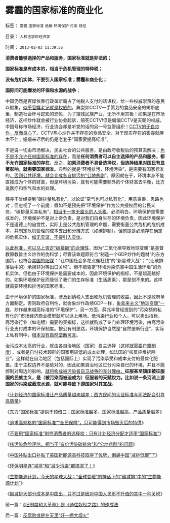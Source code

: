 # 雾霾的国家标准的商业化

标签： `雾霾` `国家标准` `低碳` `环境保护` `污染` `财经` 

目录： `人权法学和经济学`

时间： `2013-02-03 11:39:55`

**消费者能够选择的产品和服务，国家标准就是非法的；**

**国家标准是有成本的，相当于危机管理的特种税；**

**没有危机实体，不要引入国家标准；雾霾和商业化；**

**国际间可能爆发的环保和水源的战争**；

中国仍然是官媒依靠行政垄断霸占了纳税人支付的话语权，给一些权威崇拜的愚民以假象，[似乎官媒老记就是权威的](../../../2012/8/23/细节理性主义的自导自演.md)。典型如CCTV一手策划的食品安全的竭斯底里，制造社会杯弓蛇影的恐慌，为了摧残民族产业，无所不用其极！如果是在市场经济，这样炒作就会被行业协会起诉，赔死CCTV!但是偏偏CCTV是天朝的权威，中国号称市场经济，行业协会却是听党的话的另一号监管组织！[CCTV的无良炒作，反而良心](../../../2012/8/23/指责CCTV不真实，是不公正的；.md)了。CCTV热心炒作并不存在的食品安全，对于现实存在的雾霾就麻木不仁；姗姗来迟后的仍是老套子“国家要提高标准”。

不是说一切由市场解决，民主社会的公共服务，是由政府收税后的预算去解决；[也不是不允许任何国家标准的存在](../../../2012/5/5/公害知识分子的恶法之国家标准.md)，而是**任何消费者可以自主选择的产品和服务，都不允许国家标准的存在**。反之，**如果消费者不具备选择权，但选择结果对国民有显著影响，就需要国家标准**。典型的就是“环境排污，环境污染”，是需要有国家标准的[，否则公共环境，就会变成各自排污的“公地悲剧](../../../2009/12/29/“产权公有制”或会令中国越来越被动.md)”。原因就在于，环境本身不能直接成为个体的财富，但是环境污染，就有可能需要额外的个体财富去平衡，比方说医疗和空气和水的处理。

薛兆丰曾经提到“碳排量私有化”，以论证“空气也可以私有化”，用意良善，思路也对；但忽视了一个前提：假如不是预先把“环境保护”作为公共授权后的公民义务，“碳排量买卖私有”，[相当于一笔无厘头的人头税](../../../2012/7/6/科斯及一切违背“默认权益归属个体”的都是伪科学.md)。必须明白，环境保护是需要成本的，环境保护不是对上帝负责，是对我们自身生存的环境负责。因此环境保护不是道德上的自觉性，实际上是公共危机管理的命题，需要衡量公共危机的危机成本，并制定危机管理的成本支出和分摊方式（如碳排额）。但前提是必须存在确定的危机实体，[如无实证，不要引入实体](../../../2010/4/14/宗教总是社会意义的，迷信是个人意义的.md)。

[以此标准，可以马上否定“碳排额”的合理性](../../../2010/1/6/环保明星连“减排”和“减少污染”都搞混了！.md)，因为“二氧化碳导致地球变暖”是基督教原教旨主义炒作的伪科学；尽管该命题颇符合“制造一个GDP炒作的题材”的东方国策，也符合[美国的阳谋](../../../2012/5/24/生物能源计划，今天的星球大战.md)：“让中国社会多花点冤枉钱”的“新星球大战”；“（让碳排落后中的）承担非对等出口关税”。但不能否定“环境污染伤害中国生活环境”的危机实体。但也由于环境保护是需要成本的，因此环境保护的指标，不是越高越好的。如果环境保护反而降低了我们的生存标准（生活质素），那是划不来的。这样就需要环境和排污的国家标准。

由于环境保护的国家标准，涉及到纳税人支出和危机管理的收益，因此不是政府单方面制定。否则政府自利性，就会象炒作政绩GDP一样，[象拿来主义“地球变暖”一样](../../../2010/5/10/美国科学院255位院士成了理性主义哲学家.md)，炒作越来越高标准的“环境保护”。另一方面，薛兆丰曾经提到的“污染额的私有化的”市场经济商业模型就可以派上用场。低污染行业和个人，可以卖出指标，高污染行业（如电镀）需要购买指标，这样就购成了专门处理环境污染，由高污染行业支付成本的环保制度。按公有制思路，环境保护当然是“自然垄断行业”，实际上私有制中，[根本没有自然垄断可言](../../../2012/3/9/公有制的癌症是国企永远严重逃税.md)。

治污成本太高的行业，就由各自治地区（国家）自主选择（[这样就需要户籍制度](../../../2013/2/1/排外是不言而喻的天赋人权，自治必定是对的.md)），或者是自忖技术超群的国家用较低的成本处理，如法国的“核反应堆拆除业”。这样就在自治地区（包括国际上）实现了污染承受和成本支付的最优化配置。由于主权边界不是绝对的，因此如果自治地区过分污染自已的环境，并且不能控制对周边的影响，[就将构成被污染者自卫战争的充分理由，](../../../2011/2/22/什么是人权普世价值观的根本正义？.md)**征服甚至镇压被征服国的民族主义，是（被污染而被迫成为）征服者的天赋权力。比如说一条河流上游国家的污染或截取水源，就可能导致下游国家对其宣战**。

《[计划经济的国家标准让产品质量越来越差；西方民间的认证标准与司法配合引导高质量](../../../2012/4/18/“毒”胶囊还没有毒到害人的程度.md)》

《[东方“国家标准”提供干预借口；国家标准越多，国家标准越高，产品质量越差](../../../2012/5/5/公害知识分子的恶法之国家标准.md)》

《[追求高规格的“国家标准”“全民保障”，只可能得到市场毁灭后的特供](../../../2013/1/12/民粹公害和记者们，追求国破家亡后的“特供”！.md)》

《[不要用“国家标准”剥夺消费者的选择权；只有计划经济分配才适用“国家标准”](../../../2011/6/28/广州乳业有良心的奸商.md)》

《[核污染危险评估，相当于“有价污染碳排放”和“公地悲剧”的问题](../../../2011/4/12/日本核泄漏调高，“政府为什么不管”.md)》

《[中国补贴出口补贴了美国新能源高科技取得了优势，倒逼中国“减排低碳”了](../../../2010/7/9/中国不消费人民币将永远低估养美国懒人.md)》

《[环保明星连“减排”和“减少污染”都搞混了！](../../../2010/1/6/环保明星连“减排”和“减少污染”都搞混了！.md)》

《[生物能源计划，今天的星球大战；“全球变暖”的神话下的“碳减排”中的“生物能源计划”](../../../2012/5/24/生物能源计划，今天的星球大战.md)》

《[碳减排大部分成本是中国出，只不过是因对中国人民币不升值的其中一种关税](../../../2010/5/10/美国科学院255位院士成了理性主义哲学家.md)》



前一篇：[《旧制度和大革命》是《通往奴役之路》的速成法](../../../2013/2/3/《旧制度和大革命》是《通往奴役之路》的速成法.md)

后一篇：[反腐败或是冬天里“好一棚大烟火”](../../../2013/2/4/反腐败或是冬天里“好一棚大烟火”.md)